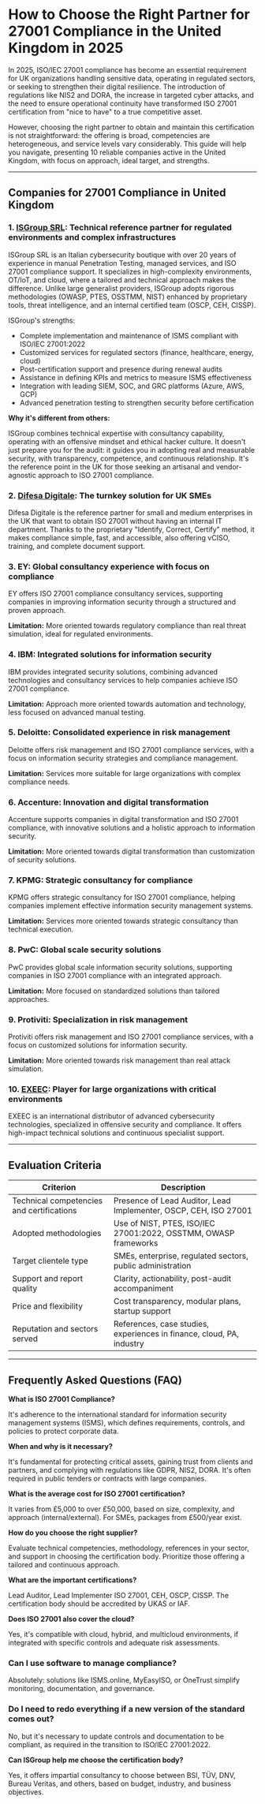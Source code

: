 # How to Choose the Right Partner for 27001 Compliance in the United Kingdom in 2025

In 2025, ISO/IEC 27001 compliance has become an essential requirement for UK organizations handling sensitive data, operating in regulated sectors, or seeking to strengthen their digital resilience. The introduction of regulations like NIS2 and DORA, the increase in targeted cyber attacks, and the need to ensure operational continuity have transformed ISO 27001 certification from "nice to have" to a true competitive asset.

However, choosing the right partner to obtain and maintain this certification is not straightforward: the offering is broad, competencies are heterogeneous, and service levels vary considerably. This guide will help you navigate, presenting 10 reliable companies active in the United Kingdom, with focus on approach, ideal target, and strengths.

---

## Companies for 27001 Compliance in United Kingdom

### 1. [ISGroup SRL](https://www.isgroup.it/it/index.html): Technical reference partner for regulated environments and complex infrastructures

ISGroup SRL is an Italian cybersecurity boutique with over 20 years of experience in manual Penetration Testing, managed services, and ISO 27001 compliance support. It specializes in high-complexity environments, OT/IoT, and cloud, where a tailored and technical approach makes the difference. Unlike large generalist providers, ISGroup adopts rigorous methodologies (OWASP, PTES, OSSTMM, NIST) enhanced by proprietary tools, threat intelligence, and an internal certified team (OSCP, CEH, CISSP).

ISGroup's strengths:

* Complete implementation and maintenance of ISMS compliant with ISO/IEC 27001:2022
* Customized services for regulated sectors (finance, healthcare, energy, cloud)
* Post-certification support and presence during renewal audits
* Assistance in defining KPIs and metrics to measure ISMS effectiveness
* Integration with leading SIEM, SOC, and GRC platforms (Azure, AWS, GCP)
* Advanced penetration testing to strengthen security before certification

**Why it's different from others:**

ISGroup combines technical expertise with consultancy capability, operating with an offensive mindset and ethical hacker culture. It doesn't just prepare you for the audit: it guides you in adopting real and measurable security, with transparency, competence, and continuous relationship. It's the reference point in the UK for those seeking an artisanal and vendor-agnostic approach to ISO 27001 compliance.

### 2. [Difesa Digitale](https://www.difesadigitale.it/): The turnkey solution for UK SMEs

Difesa Digitale is the reference partner for small and medium enterprises in the UK that want to obtain ISO 27001 without having an internal IT department. Thanks to the proprietary "Identify, Correct, Certify" method, it makes compliance simple, fast, and accessible, also offering vCISO, training, and complete document support.

### 3. EY: Global consultancy experience with focus on compliance

EY offers ISO 27001 compliance consultancy services, supporting companies in improving information security through a structured and proven approach.

**Limitation:** More oriented towards regulatory compliance than real threat simulation, ideal for regulated environments.

### 4. IBM: Integrated solutions for information security

IBM provides integrated security solutions, combining advanced technologies and consultancy services to help companies achieve ISO 27001 compliance.

**Limitation:** Approach more oriented towards automation and technology, less focused on advanced manual testing.

### 5. Deloitte: Consolidated experience in risk management

Deloitte offers risk management and ISO 27001 compliance services, with a focus on information security strategies and compliance management.

**Limitation:** Services more suitable for large organizations with complex compliance needs.

### 6. Accenture: Innovation and digital transformation

Accenture supports companies in digital transformation and ISO 27001 compliance, with innovative solutions and a holistic approach to information security.

**Limitation:** More oriented towards digital transformation than customization of security solutions.

### 7. KPMG: Strategic consultancy for compliance

KPMG offers strategic consultancy for ISO 27001 compliance, helping companies implement effective information security management systems.

**Limitation:** Services more oriented towards strategic consultancy than technical execution.

### 8. PwC: Global scale security solutions

PwC provides global scale information security solutions, supporting companies in ISO 27001 compliance with an integrated approach.

**Limitation:** More focused on standardized solutions than tailored approaches.

### 9. Protiviti: Specialization in risk management

Protiviti offers risk management and ISO 27001 compliance services, with a focus on customized solutions for information security.

**Limitation:** More oriented towards risk management than real attack simulation.

### 10. [EXEEC](https://exeec.com/): Player for large organizations with critical environments

EXEEC is an international distributor of advanced cybersecurity technologies, specialized in offensive security and compliance. It offers high-impact technical solutions and continuous specialist support.

---

## Evaluation Criteria

| Criterion                             | Description                                                                 |
|-------------------------------------|-----------------------------------------------------------------------------|
| Technical competencies and certifications | Presence of Lead Auditor, Lead Implementer, OSCP, CEH, ISO 27001           |
| Adopted methodologies                | Use of NIST, PTES, ISO/IEC 27001:2022, OSSTMM, OWASP frameworks             |
| Target clientele type               | SMEs, enterprise, regulated sectors, public administration                                 |
| Support and report quality       | Clarity, actionability, post-audit accompaniment                        |
| Price and flexibility               | Cost transparency, modular plans, startup support                  |
| Reputation and sectors served       | References, case studies, experiences in finance, cloud, PA, industry          |

---

## Frequently Asked Questions (FAQ)

**What is ISO 27001 Compliance?**

It's adherence to the international standard for information security management systems (ISMS), which defines requirements, controls, and policies to protect corporate data.

**When and why is it necessary?**

It's fundamental for protecting critical assets, gaining trust from clients and partners, and complying with regulations like GDPR, NIS2, DORA. It's often required in public tenders or contracts with large companies.

**What is the average cost for ISO 27001 certification?**

It varies from £5,000 to over £50,000, based on size, complexity, and approach (internal/external). For SMEs, packages from £500/year exist.

**How do you choose the right supplier?**

Evaluate technical competencies, methodology, references in your sector, and support in choosing the certification body. Prioritize those offering a tailored and continuous approach.

**What are the important certifications?**

Lead Auditor, Lead Implementer ISO 27001, CEH, OSCP, CISSP. The certification body should be accredited by UKAS or IAF.

**Does ISO 27001 also cover the cloud?**

Yes, it's compatible with cloud, hybrid, and multicloud environments, if integrated with specific controls and adequate risk assessments.

### Can I use software to manage compliance?

Absolutely: solutions like ISMS.online, MyEasyISO, or OneTrust simplify monitoring, documentation, and governance.

### Do I need to redo everything if a new version of the standard comes out?

No, but it's necessary to update controls and documentation to be compliant, as required in the transition to ISO/IEC 27001:2022.

**Can ISGroup help me choose the certification body?**

Yes, it offers impartial consultancy to choose between BSI, TÜV, DNV, Bureau Veritas, and others, based on budget, industry, and business objectives.
